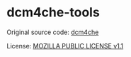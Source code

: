 # dcm4che-tools

Original source code: [dcm4che](https://github.com/dcm4che/dcm4che)

License: [MOZILLA PUBLIC LICENSE v1.1](LICENSE)